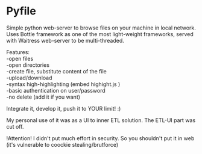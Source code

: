 # Pyfile
Simple python web-server to browse files on your machine in local network. 
Uses Bottle framework as one of the most light-weight frameworks, served with Waitress web-server to be multi-threaded.

Features:  
   -open files  
   -open directories  
   -create file, substitute content of the file  
   -upload/download  
   -syntax high-highlighting (embed highight.js )  
   -basic authentication on user/password   
   -no delete (add it if you want)  

Integrate it, develop it, push it to YOUR limit! :)
   
My personal use of it was as a UI to inner ETL solution. The ETL-UI part was cut off.

!Attention!
  I didn't put much effort in security. So you shouldn't put it in web
  (it's vulnerable to coockie stealing/brutforce)
  
